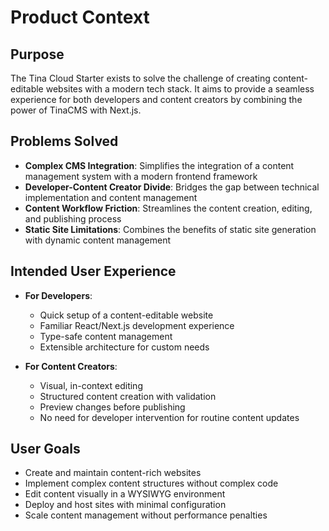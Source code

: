 # Product Context

## Purpose
The Tina Cloud Starter exists to solve the challenge of creating content-editable websites with a modern tech stack. It aims to provide a seamless experience for both developers and content creators by combining the power of TinaCMS with Next.js.

## Problems Solved
- **Complex CMS Integration**: Simplifies the integration of a content management system with a modern frontend framework
- **Developer-Content Creator Divide**: Bridges the gap between technical implementation and content management
- **Content Workflow Friction**: Streamlines the content creation, editing, and publishing process
- **Static Site Limitations**: Combines the benefits of static site generation with dynamic content management

## Intended User Experience
- **For Developers**: 
  - Quick setup of a content-editable website
  - Familiar React/Next.js development experience
  - Type-safe content management
  - Extensible architecture for custom needs

- **For Content Creators**:
  - Visual, in-context editing
  - Structured content creation with validation
  - Preview changes before publishing
  - No need for developer intervention for routine content updates

## User Goals
- Create and maintain content-rich websites
- Implement complex content structures without complex code
- Edit content visually in a WYSIWYG environment
- Deploy and host sites with minimal configuration
- Scale content management without performance penalties 